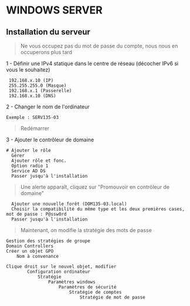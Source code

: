 # WINDOWS SERVER

## Installation du serveur

> Ne vous occupez pas du mot de passe du compte, nous nous en occuperons plus tard

1 - Définir une IPv4 statique dans le centre de réseau (décocher IPv6 si vous le souhaitez)
```
 192.168.x.10 (IP)
 255.255.255.0 (Masque)
 192.168.x.1 (Passerelle)
 192.168.x.10 (DNS)
```
2 - Changer le nom de l'ordinateur
```
Exemple : SERV135-03
```

> Redémarrer

3 - Ajouter le contrôleur de domaine
```
# Ajouter le rôle
  Gérer
  Ajouter rôle et fonc.
  Option radio 1
  Service AD DS
  Passer jusqu'à l'installation
```
> Une alerte apparaît, cliquez sur "Promouvoir en contrôleur de domaine"
```
  Ajouter une nouvelle forêt (DOM135-03.local)
  Choisir la compatibilité du même type et les deux premières cases, mot de passe : P@ssw0rd
  Passer jusqu'à l'installation
```

> Maintenant, on modifie la stratégie des mots de passe
```
Gestion des stratégies de groupe
Domain Controllers
Créer un objet GPO
	Nom à convenance

Clique droit sur le nouvel objet, modifier
		Configuration ordinateur
			Stratégie
				Paramètres windows
					Paramètres de sécurité
						Stratégie de comptes
							Stratégie de mot de passe
```

